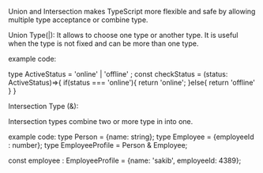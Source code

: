 Union and Intersection makes TypeScript more flexible and safe by allowing multiple type acceptance or combine type.

Union Type(|):
It allows to choose one type or another type. It is useful when the type is not fixed and can be more than one type.

example code:

type ActiveStatus = 'online' | 'offline' ;
const checkStatus = (status: ActiveStatus)=>{
    if(status === 'online'){
        return 'online';
    }else{
        return 'offline'
    }
}



Intersection Type (&):

Intersection types combine two or more type in into one. 

example code:
type Person = {name: string};
type Employee = {employeeId : number};
type EmployeeProfile = Person & Employee;

const employee : EmployeeProfile = {name: 'sakib', employeeId: 4389};


